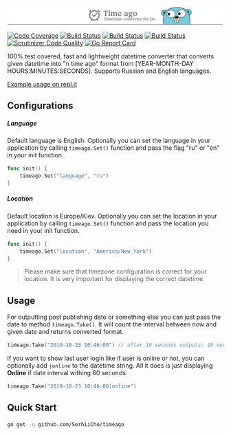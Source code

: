 ![golang](https://github.com/SerhiiCho/timeago/blob/master/.github/example.png?raw=true)

[![Code Coverage](https://scrutinizer-ci.com/g/SerhiiCho/timeago/badges/coverage.png?b=master)](https://scrutinizer-ci.com/g/SerhiiCho/timeago/?branch=master)
[![Build Status](https://img.shields.io/endpoint.svg?url=https%3A%2F%2Factions-badge.atrox.dev%2FSerhiiCho%2Ftimeago%2Fbadge%3Fref%3Dmaster&style=flat)](https://actions-badge.atrox.dev/SerhiiCho/timeago/goto?ref=master)
[![Build Status](https://travis-ci.com/SerhiiCho/timeago.svg?branch=master)](https://travis-ci.com/SerhiiCho/timeago)
[![Build Status](https://scrutinizer-ci.com/g/SerhiiCho/timeago/badges/build.png?b=master)](https://scrutinizer-ci.com/g/SerhiiCho/timeago/build-status/master)
[![Scrutinizer Code Quality](https://scrutinizer-ci.com/g/SerhiiCho/timeago/badges/quality-score.png?b=master)](https://scrutinizer-ci.com/g/SerhiiCho/timeago/?branch=master)
[![Go Report Card](https://goreportcard.com/badge/github.com/SerhiiCho/timeago)](https://goreportcard.com/report/github.com/SerhiiCho/timeago)

100% test covered, fast and lightweight datetime converter that converts given datetime into "n time ago" format from [YEAR-MONTH-DAY HOURS:MINUTES:SECONDS]. Supports Russian and English languages.

[Example usage on repl.it](https://repl.it/@SerhiiCho/Usage-of-timeago-package)

## Configurations
##### Language
Default language is English. Optionally you can set the language in your application by calling `timeago.Set()` function and pass the flag "ru" or "en" in your init function.

```go
func init() {
    timeago.Set("language", "ru")
}
```

##### Location
Default location is Europe/Kiev. Optionally you can set the location in your application by calling `timeago.Set()` function and pass the location you need in your init function.

```go
func init() {
    timeago.Set("location", "America/New_York")
}
```

> Please make sure that timezone configuration is correct for your location. It is very important for displaying the correct datetime.

## Usage

For outputting post publishing date or something else you can just pass the date to method `timeago.Take()`. It will count the interval between now and given date and returns converted format.

```go
timeago.Take("2019-10-23 10:46:00") // after 10 seconds outputs: 10 seconds ago
```

If you want to show last user login like if user is online or not, you can optionally add `|online` to the datetime string. All it does is just displaying **Online** if date interval withing 60 seconds.

```go
timeago.Take("2019-10-23 10:46:00|online")
```

## Quick Start

```bash
go get -u github.com/SerhiiCho/timeago
```
